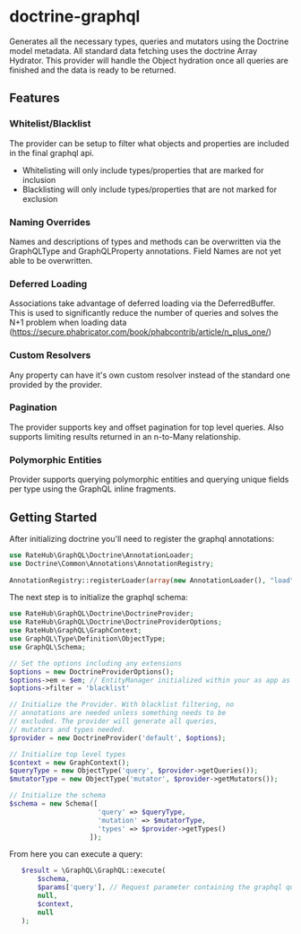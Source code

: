 # doctrine-graphql

Generates all the necessary types, queries and mutators using the Doctrine
model metadata. All standard data fetching uses the doctrine Array Hydrator. This provider
will handle the Object hydration once all queries are finished and the data is ready to be returned.
 
## Features
 
### Whitelist/Blacklist 

 The provider can be setup to filter what objects and properties are included in the final graphql api.
 *  Whitelisting will only include types/properties that are marked for inclusion
 *  Blacklisting will only include types/properties that are not marked for exclusion
 
### Naming Overrides 	

Names and descriptions of types and methods can be overwritten via the GraphQLType and GraphQLProperty annotations. Field Names are not yet able to be overwritten.
 
### Deferred Loading	

Associations take advantage of deferred loading via the DeferredBuffer. This is used to significantly   reduce the number of queries and solves the N+1 problem when
loading data (https://secure.phabricator.com/book/phabcontrib/article/n_plus_one/)
 
### Custom Resolvers	

Any property can have it's own custom resolver instead of the standard one provided
by the provider.
 
### Pagination

The provider supports key and offset pagination for top level queries. Also supports limiting
results returned in an n-to-Many relationship.
 
### Polymorphic Entities	

Provider supports querying polymorphic entities and querying unique fields per type
using the GraphQL inline fragments.
 
## Getting Started
 
 After initializing doctrine you'll need to register
 the graphql annotations:
 
 ```php
 use RateHub\GraphQL\Doctrine\AnnotationLoader;
 use Doctrine\Common\Annotations\AnnotationRegistry;
  
 AnnotationRegistry::registerLoader(array(new AnnotationLoader(), "load"));
 ```
 
 The next step is to initialize the graphql schema:
 
 ```php
 use RateHub\GraphQL\Doctrine\DoctrineProvider;
 use RateHub\GraphQL\Doctrine\DoctrineProviderOptions;
 use RateHub\GraphQL\GraphContext;
 use GraphQL\Type\Definition\ObjectType;
 use GraphQL\Schema;
 
 // Set the options including any extensions
 $options = new DoctrineProviderOptions();
 $options->em = $em; // EntityManager initialized within your as app as needed
 $options->filter = 'blacklist'
 
 // Initialize the Provider. With blacklist filtering, no
 // annotations are needed unless something needs to be 
 // excluded. The provider will generate all queries, 
 // mutators and types needed.
 $provider = new DoctrineProvider('default', $options);
 
 // Initialize top level types
 $context = new GraphContext();
 $queryType = new ObjectType('query', $provider->getQueries());
 $mutatorType = new ObjectType('mutator', $provider->getMutators());
 
 // Initialize the schema
 $schema = new Schema([
                       'query' => $queryType,
                       'mutation' => $mutatorType,
                       'types' => $provider->getTypes()
                     ]);
 
 ```
 
 From here you can execute a query:
 
 ```php
    $result = \GraphQL\GraphQL::execute(
        $schema,
        $params['query'], // Request parameter containing the graphql query
        null,
        $context,
        null
    );
 ```
